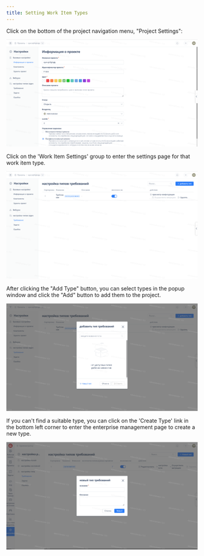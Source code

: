 ```yaml
---
title: Setting Work Item Types
---
```


Click on the bottom of the project navigation menu, "Project Settings":

![Image Description](assets/image583.png)

Click on the 'Work Item Settings' group to enter the settings page for that work item type.

![Image Description](assets/image584.png)

After clicking the "Add Type" button, you can select types in the popup window and click the "Add" button to add them to the project.

![Image Description](assets/image585.png)

If you can't find a suitable type, you can click on the 'Create Type' link in the bottom left corner to enter the enterprise management page to create a new type.

![Image Description](assets/image586.png)